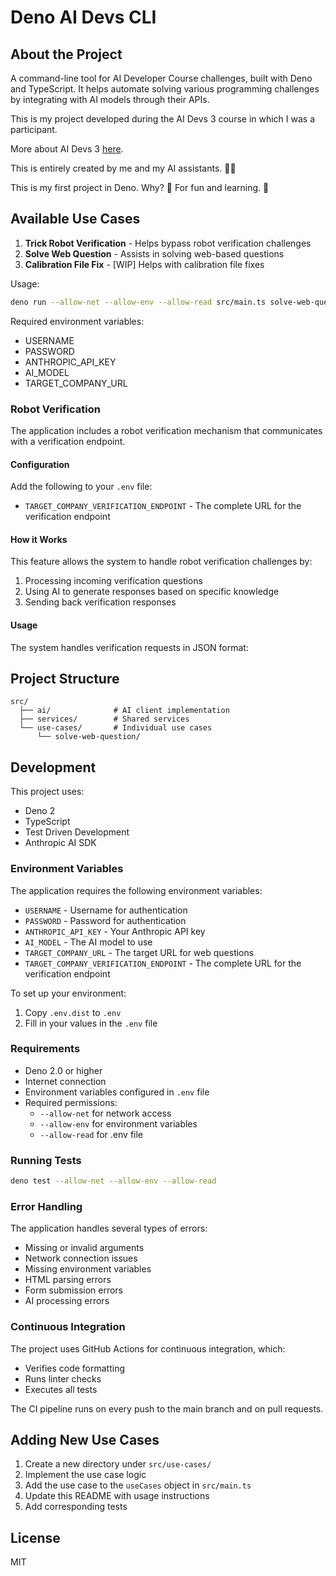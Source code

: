 # Deno AI Devs CLI

## About the Project

A command-line tool for AI Developer Course challenges, built with Deno and TypeScript. It helps automate solving various programming challenges by integrating with AI models through their APIs.

This is my project developed during the AI Devs 3 course in which I was a participant.

More about AI Devs 3 [here](https://www.aidevs.pl/).

This is entirely created by me and my AI assistants. 🤖🚀

This is my first project in Deno. Why? 🤔 For fun and learning. 🧠

## Available Use Cases

1. **Trick Robot Verification** - Helps bypass robot verification challenges
2. **Solve Web Question** - Assists in solving web-based questions
3. **Calibration File Fix** - [WIP] Helps with calibration file fixes

Usage:

```bash
deno run --allow-net --allow-env --allow-read src/main.ts solve-web-question <url>
```

Required environment variables:

- USERNAME
- PASSWORD
- ANTHROPIC_API_KEY
- AI_MODEL
- TARGET_COMPANY_URL

### Robot Verification

The application includes a robot verification mechanism that communicates with a verification endpoint.

#### Configuration

Add the following to your `.env` file:

- `TARGET_COMPANY_VERIFICATION_ENDPOINT` - The complete URL for the verification endpoint

#### How it Works

This feature allows the system to handle robot verification challenges by:

1. Processing incoming verification questions
2. Using AI to generate responses based on specific knowledge
3. Sending back verification responses

#### Usage

The system handles verification requests in JSON format:

## Project Structure

```text
src/
  ├── ai/              # AI client implementation
  ├── services/        # Shared services
  └── use-cases/       # Individual use cases
      └── solve-web-question/
```

## Development

This project uses:

- Deno 2
- TypeScript
- Test Driven Development
- Anthropic AI SDK

### Environment Variables

The application requires the following environment variables:

- `USERNAME` - Username for authentication
- `PASSWORD` - Password for authentication
- `ANTHROPIC_API_KEY` - Your Anthropic API key
- `AI_MODEL` - The AI model to use
- `TARGET_COMPANY_URL` - The target URL for web questions
- `TARGET_COMPANY_VERIFICATION_ENDPOINT` - The complete URL for the verification endpoint

To set up your environment:

1. Copy `.env.dist` to `.env`
2. Fill in your values in the `.env` file

### Requirements

- Deno 2.0 or higher
- Internet connection
- Environment variables configured in `.env` file
- Required permissions:
  - `--allow-net` for network access
  - `--allow-env` for environment variables
  - `--allow-read` for .env file

### Running Tests

```bash
deno test --allow-net --allow-env --allow-read
```

### Error Handling

The application handles several types of errors:

- Missing or invalid arguments
- Network connection issues
- Missing environment variables
- HTML parsing errors
- Form submission errors
- AI processing errors

### Continuous Integration

The project uses GitHub Actions for continuous integration, which:

- Verifies code formatting
- Runs linter checks
- Executes all tests

The CI pipeline runs on every push to the main branch and on pull requests.

## Adding New Use Cases

1. Create a new directory under `src/use-cases/`
2. Implement the use case logic
3. Add the use case to the `useCases` object in `src/main.ts`
4. Update this README with usage instructions
5. Add corresponding tests

## License

MIT
